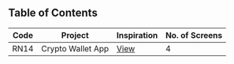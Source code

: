 ## Table of Contents

| Code | Project           | Inspiration                                                                                  | No. of Screens |
| ---- | ----------------- | -------------------------------------------------------------------------------------------- | -------------- |
| RN14 | Crypto Wallet App | [View](https://mockittapp.wondershare.com/community/mtkk714ek03lp18?title=crypto-wallet-app) | 4              |
